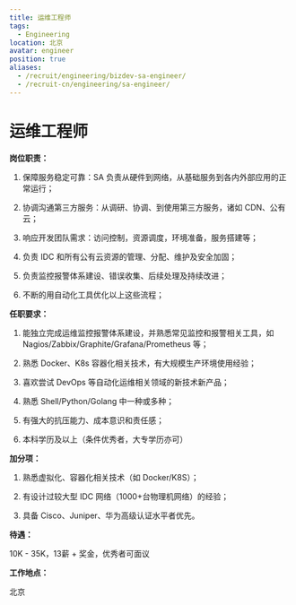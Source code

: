 ```yaml
---
title: 运维工程师
tags:
  - Engineering
location: 北京
avatar: engineer
position: true
aliases:
  - /recruit/engineering/bizdev-sa-engineer/
  - /recruit-cn/engineering/sa-engineer/
---
```


# 运维工程师

**岗位职责：**

1. 保障服务稳定可靠：SA 负责从硬件到网络，从基础服务到各内外部应用的正常运行；

2. 协调沟通第三方服务：从调研、协调、到使用第三方服务，诸如 CDN、公有云；

3. 响应开发团队需求：访问控制，资源调度，环境准备，服务搭建等；

4. 负责 IDC 和所有公有云资源的管理、分配、维护及安全加固；

5. 负责监控报警体系建设、错误收集、后续处理及持续改进；

6. 不断的用自动化工具优化以上这些流程；



**任职要求：**

1. 能独立完成运维监控报警体系建设，并熟悉常见监控和报警相关工具，如 Nagios/Zabbix/Graphite/Grafana/Prometheus 等；

2. 熟悉 Docker、K8s 容器化相关技术，有大规模生产环境使用经验；

3. 喜欢尝试 DevOps 等自动化运维相关领域的新技术新产品；

4. 熟悉 Shell/Python/Golang 中一种或多种；

5. 有强大的抗压能力、成本意识和责任感；

6. 本科学历及以上（条件优秀者，大专学历亦可）


**加分项：**

1. 熟悉虚拟化、容器化相关技术（如 Docker/K8S）；

2. 有设计过较大型 IDC 网络（1000+台物理机网络）的经验；

3. 具备 Cisco、Juniper、华为高级认证水平者优先。



**待遇：**

10K - 35K，13薪 + 奖金，优秀者可面议

**工作地点：**

北京

